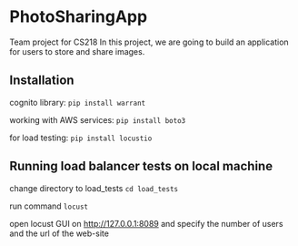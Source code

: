 # PhotoSharingApp
Team project for CS218
In this project, we are going to build an application for users to store and share images.

## Installation
cognito library:
`pip install warrant`

working with AWS services:
`pip install boto3`

for load testing:
`pip install locustio`

## Running load balancer tests on local machine
change directory to load_tests `cd load_tests`

run command `locust`

open locust GUI on http://127.0.0.1:8089 and specify the number of users and the url of the web-site
